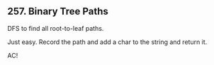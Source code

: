## 257. Binary Tree Paths

DFS to find all root-to-leaf paths.

Just easy. Record the path and add a char to the string and return it.

AC!

